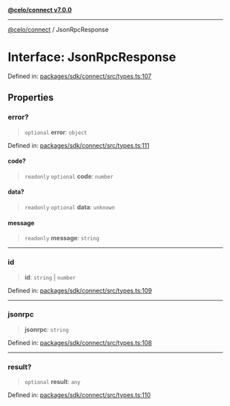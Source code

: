 [**@celo/connect v7.0.0**](../README.md)

***

[@celo/connect](../globals.md) / JsonRpcResponse

# Interface: JsonRpcResponse

Defined in: [packages/sdk/connect/src/types.ts:107](https://github.com/celo-org/developer-tooling/blob/master/packages/sdk/connect/src/types.ts#L107)

## Properties

### error?

> `optional` **error**: `object`

Defined in: [packages/sdk/connect/src/types.ts:111](https://github.com/celo-org/developer-tooling/blob/master/packages/sdk/connect/src/types.ts#L111)

#### code?

> `readonly` `optional` **code**: `number`

#### data?

> `readonly` `optional` **data**: `unknown`

#### message

> `readonly` **message**: `string`

***

### id

> **id**: `string` \| `number`

Defined in: [packages/sdk/connect/src/types.ts:109](https://github.com/celo-org/developer-tooling/blob/master/packages/sdk/connect/src/types.ts#L109)

***

### jsonrpc

> **jsonrpc**: `string`

Defined in: [packages/sdk/connect/src/types.ts:108](https://github.com/celo-org/developer-tooling/blob/master/packages/sdk/connect/src/types.ts#L108)

***

### result?

> `optional` **result**: `any`

Defined in: [packages/sdk/connect/src/types.ts:110](https://github.com/celo-org/developer-tooling/blob/master/packages/sdk/connect/src/types.ts#L110)
